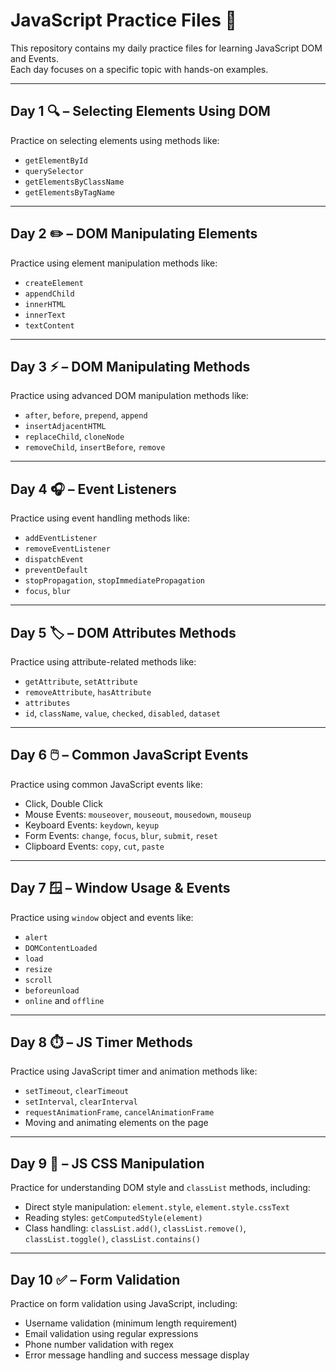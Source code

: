 # JavaScript Practice Files 📁

This repository contains my daily practice files for learning JavaScript DOM and Events.  
Each day focuses on a specific topic with hands-on examples.

---

## Day 1 🔍 – Selecting Elements Using DOM
Practice on selecting elements using methods like:
- `getElementById`
- `querySelector`
- `getElementsByClassName`
- `getElementsByTagName`

---

## Day 2 ✏️ – DOM Manipulating Elements
Practice using element manipulation methods like:
- `createElement`
- `appendChild`
- `innerHTML`
- `innerText`
- `textContent`

---

## Day 3 ⚡ – DOM Manipulating Methods
Practice using advanced DOM manipulation methods like:
- `after`, `before`, `prepend`, `append`
- `insertAdjacentHTML`
- `replaceChild`, `cloneNode`
- `removeChild`, `insertBefore`, `remove`

---

## Day 4 🎧 – Event Listeners
Practice using event handling methods like:
- `addEventListener`
- `removeEventListener`
- `dispatchEvent`
- `preventDefault`
- `stopPropagation`, `stopImmediatePropagation`
- `focus`, `blur`

---

## Day 5 🏷️ – DOM Attributes Methods
Practice using attribute-related methods like:
- `getAttribute`, `setAttribute`
- `removeAttribute`, `hasAttribute`
- `attributes`
- `id`, `className`, `value`, `checked`, `disabled`, `dataset`

---

## Day 6 🖱️ – Common JavaScript Events
Practice using common JavaScript events like:
- Click, Double Click
- Mouse Events: `mouseover`, `mouseout`, `mousedown`, `mouseup`
- Keyboard Events: `keydown`, `keyup`
- Form Events: `change`, `focus`, `blur`, `submit`, `reset`
- Clipboard Events: `copy`, `cut`, `paste`

---

## Day 7 🪟 – Window Usage & Events
Practice using `window` object and events like:
- `alert`
- `DOMContentLoaded`
- `load`
- `resize`
- `scroll`
- `beforeunload`
- `online` and `offline`

---

## Day 8 ⏱️ – JS Timer Methods
Practice using JavaScript timer and animation methods like:
- `setTimeout`, `clearTimeout`
- `setInterval`, `clearInterval`
- `requestAnimationFrame`, `cancelAnimationFrame`
- Moving and animating elements on the page

---

## Day 9 🎨 – JS CSS Manipulation
Practice for understanding DOM style and `classList` methods, including:  
- Direct style manipulation: `element.style`, `element.style.cssText`  
- Reading styles: `getComputedStyle(element)`  
- Class handling: `classList.add()`, `classList.remove()`, `classList.toggle()`, `classList.contains()`  

---

## Day 10 ✅ – Form Validation
Practice on form validation using JavaScript, including:
- Username validation (minimum length requirement)  
- Email validation using regular expressions  
- Phone number validation with regex  
- Error message handling and success message display  
